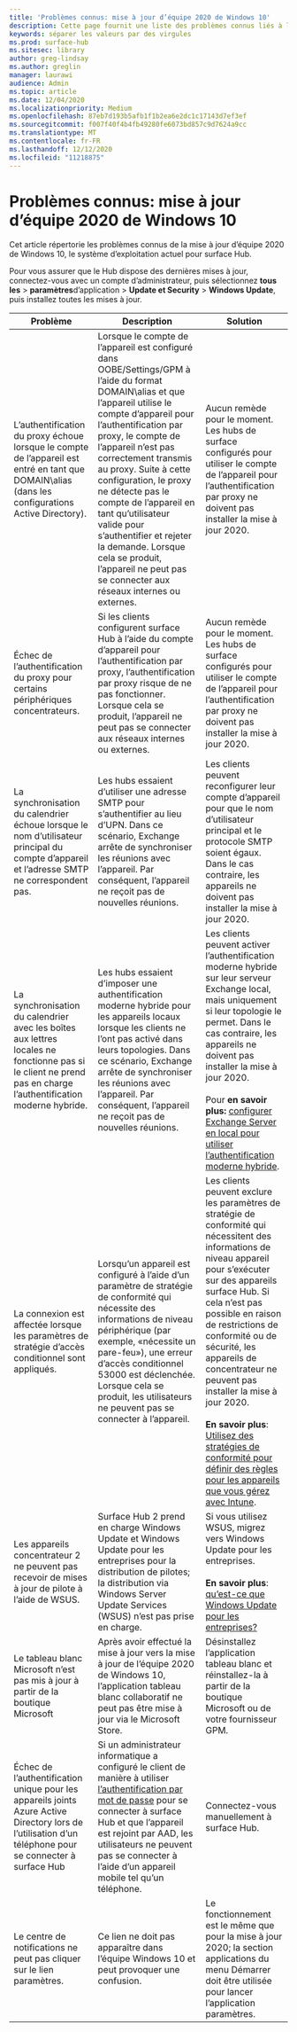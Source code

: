 ```yaml
---
title: 'Problèmes connus: mise à jour d’équipe 2020 de Windows 10'
description: Cette page fournit une liste des problèmes connus liés à la mise à jour de l’équipe 2020 d’équipe de Windows 10.
keywords: séparer les valeurs par des virgules
ms.prod: surface-hub
ms.sitesec: library
author: greg-lindsay
ms.author: greglin
manager: laurawi
audience: Admin
ms.topic: article
ms.date: 12/04/2020
ms.localizationpriority: Medium
ms.openlocfilehash: 87eb7d193b5afb1f1b2ea6e2dc1c17143d7ef3ef
ms.sourcegitcommit: f007f40f4b4fb49280fe6073bd857c9d7624a9cc
ms.translationtype: MT
ms.contentlocale: fr-FR
ms.lasthandoff: 12/12/2020
ms.locfileid: "11218875"
---
```

# Problèmes connus: mise à jour d’équipe 2020 de Windows 10 

Cet article répertorie les problèmes connus de la mise à jour d’équipe 2020 de Windows 10, le système d’exploitation actuel pour surface Hub.

Pour vous assurer que le Hub dispose des dernières mises à jour, connectez-vous avec un compte d’administrateur, puis sélectionnez **tous les**  >  **paramètres**d’application  >  **Update et Security**  >  **Windows Update**, puis installez toutes les mises à jour.



| Problème                                                                                                   | Description                                                                                                                                                                                                                                                                                                                                                                                                                             | Solution                                                                                                                                                                                                                                                                                                                                                                                                                                                                                                                            |
| ----------------------------------------------------------------------------------------------------------- | ------------------------------------------------------------------------------------------------------------------------------------------------------------------------------------------------------------------------------------------------------------------------------------------------------------------------------------------------------------------------------------------------------------------------------------------- | ------------------------------------------------------------------------------------------------------------------------------------------------------------------------------------------------------------------------------------------------------------------------------------------------------------------------------------------------------------------------------------------------------------------------------------------------------------------------------------------------------------------------------------- |
| L’authentification du proxy échoue lorsque le compte de l’appareil est entré en tant que DOMAIN\alias (dans les configurations Active Directory).            | Lorsque le compte de l’appareil est configuré dans OOBE/Settings/GPM à l’aide du format DOMAIN\alias et que l’appareil utilise le compte d’appareil pour l’authentification par proxy, le compte de l’appareil n’est pas correctement transmis au proxy. Suite à cette configuration, le proxy ne détecte pas le compte de l’appareil en tant qu’utilisateur valide pour s’authentifier et rejeter la demande. Lorsque cela se produit, l’appareil ne peut pas se connecter aux réseaux internes ou externes. | Aucun remède pour le moment. Les hubs de surface configurés pour utiliser le compte de l’appareil pour l’authentification par proxy ne doivent pas installer la mise à jour 2020.                                                                                                                                                                                                                                                                                                                                                                                                |
| Échec de l’authentification du proxy pour certains périphériques concentrateurs.                                                                        | Si les clients configurent surface Hub à l’aide du compte d’appareil pour l’authentification par proxy, l’authentification par proxy risque de ne pas fonctionner. Lorsque cela se produit, l’appareil ne peut pas se connecter aux réseaux internes ou externes.                                                                                                                                                                                                                                       | Aucun remède pour le moment. Les hubs de surface configurés pour utiliser le compte de l’appareil pour l’authentification par proxy ne doivent pas installer la mise à jour 2020.                                                                                                                                                                                                                                                                                                                                                                                                |
| La synchronisation du calendrier échoue lorsque le nom d’utilisateur principal du compte d’appareil et l’adresse SMTP ne correspondent pas.                                                                        | Les hubs essaient d’utiliser une adresse SMTP pour s’authentifier au lieu d’UPN. Dans ce scénario, Exchange arrête de synchroniser les réunions avec l’appareil. Par conséquent, l’appareil ne reçoit pas de nouvelles réunions.                                                                                                                                                                                                                                       | Les clients peuvent reconfigurer leur compte d’appareil pour que le nom d’utilisateur principal et le protocole SMTP soient égaux. Dans le cas contraire, les appareils ne doivent pas installer la mise à jour 2020.                                                                                                                                                                                                                                                                                                                                                                                                 |
| La synchronisation du calendrier avec les boîtes aux lettres locales ne fonctionne pas si le client ne prend pas en charge l’authentification moderne hybride.   | Les hubs essaient d’imposer une authentification moderne hybride pour les appareils locaux lorsque les clients ne l’ont pas activé dans leurs topologies. Dans ce scénario, Exchange arrête de synchroniser les réunions avec l’appareil. Par conséquent, l’appareil ne reçoit pas de nouvelles réunions.                                                                                                                                        | Les clients peuvent activer l’authentification moderne hybride sur leur serveur Exchange local, mais uniquement si leur topologie le permet. Dans le cas contraire, les appareils ne doivent pas installer la mise à jour 2020.<br> <br>Pour **en savoir plus:** [configurer Exchange Server en local pour utiliser l’authentification moderne hybride](https://docs.microsoft.com/microsoft-365/enterprise/configure-exchange-server-for-hybrid-modern-authentication).                                                                                                |
| La connexion est affectée lorsque les paramètres de stratégie d’accès conditionnel sont appliqués.                                    | Lorsqu’un appareil est configuré à l’aide d’un paramètre de stratégie de conformité qui nécessite des informations de niveau périphérique (par exemple, «nécessite un pare-feu»), une erreur d’accès conditionnel 53000 est déclenchée. Lorsque cela se produit, les utilisateurs ne peuvent pas se connecter à l’appareil.                                                                                                                                                                                                 | Les clients peuvent exclure les paramètres de stratégie de conformité qui nécessitent des informations de niveau appareil pour s’exécuter sur des appareils surface Hub. Si cela n’est pas possible en raison de restrictions de conformité ou de sécurité, les appareils de concentrateur ne peuvent pas installer la mise à jour 2020.<br> <br>**En savoir plus**: [Utilisez des stratégies de conformité pour définir des règles pour les appareils que vous gérez avec Intune](https:/docs.microsoft.com/mem/intune/protect/device-compliance-get-started). |
| Les appareils concentrateur 2 ne peuvent pas recevoir de mises à jour de pilote à l’aide de WSUS.                                             | Surface Hub 2 prend en charge Windows Update et Windows Update pour les entreprises pour la distribution de pilotes; la distribution via Windows Server Update Services (WSUS) n’est pas prise en charge.                                                                                                                                                                                                                                                                      | Si vous utilisez WSUS, migrez vers Windows Update pour les entreprises.<br> <br>**En savoir plus**: [qu’est-ce que Windows Update pour les entreprises?](https://docs.microsoft.com/windows/deployment/update/waas-manage-updates-wufb)                                                                                                                                                                                                                                                                                                                            |
| Le tableau blanc Microsoft n’est pas mis à jour à partir de la boutique Microsoft                                               | Après avoir effectué la mise à jour vers la mise à jour de l’équipe 2020 de Windows 10, l’application tableau blanc collaboratif ne peut pas être mise à jour via le Microsoft Store.                                                                                                                                                                                                                                                                                                                       | Désinstallez l’application tableau blanc et réinstallez-la à partir de la boutique Microsoft ou de votre fournisseur GPM.                                                                                                                                                                                                                                                                                                                                                                                                                                          |
| Échec de l’authentification unique pour les appareils joints Azure Active Directory lors de l’utilisation d’un téléphone pour se connecter à surface Hub | Si un administrateur informatique a configuré le client de manière à utiliser [l’authentification par mot de passe](surface-hub-2s-phone-authenticate.md) pour se connecter à surface Hub et que l’appareil est rejoint par AAD, les utilisateurs ne peuvent pas se connecter à l’aide d’un appareil mobile tel qu’un téléphone.                                                                                                       | Connectez-vous manuellement à surface Hub.                                                                                                                                                                                                                                                                                                                                                                                                                                                                                                      |
| Le centre de notifications ne peut pas cliquer sur le lien paramètres. | Ce lien ne doit pas apparaître dans l’équipe Windows 10 et peut provoquer une confusion.                                                                                                       | Le fonctionnement est le même que pour la mise à jour 2020; la section applications du menu Démarrer doit être utilisée pour lancer l’application paramètres.                                                                                                                                                                                                                                                                                                                                                                                                                           |

